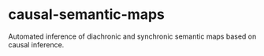 # causal-semantic-maps
Automated inference of diachronic and synchronic semantic maps based on causal inference.
